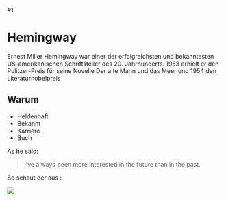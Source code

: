 #1
# Hemingway

Ernest Miller Hemingway war einer der erfolgreichsten und bekanntesten US-amerikanischen Schriftsteller des 20. Jahrhunderts. 1953 erhielt er den Pulitzer-Preis für seine Novelle Der alte Mann und das Meer und 1954 den Literaturnobelpreis

## Warum
* Heldenhaft
* Bekannt
* Karriere
* Buch

As he said:
> I’ve always been more interested
> in the future than in the past.

So schaut der aus :

<img src="https://duckduckgo.com/i/8b67911f.jpg"/>